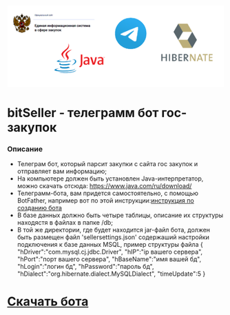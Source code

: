 ![](https://github.com/id-05/bitSeller/blob/master/images/logo.png)

# bitSeller - телеграмм бот гос-закупок

### Описание

- Телеграм бот, который парсит закупки с сайта гос закупок и отправляет вам информацию;
- На компьютере должен быть установлен Java-интерпретатор, можно скачать отсюда: https://www.java.com/ru/download/ 
- Телеграмм-бота, вам придется самостоятельно, с помощью BotFather, 
например вот по этой инструкции:[инструкция по созданию бота](https://1spla.ru/blog/telegram_bot_for_mikrotik/)
- В базе данных должно быть четыре таблицы, описание их структуры находястя в файлах в папке /db;
- В той же директории, где будет находится jar-файл бота, должен быть размещен файл 'sellersettings.json'
содержаший настройки подключения к базе данных MSQL, пример структуры файла
{
  "hDriver":"com.mysql.cj.jdbc.Driver",
  "hIP":"ip вашего сервера", 
  "hPort":"порт вашего сервера",
  "hBaseName":"имя вашей бд",
  "hLogin":"логин бд",
  "hPassword":"пароль бд",
  "hDialect":"org.hibernate.dialect.MySQLDialect",
  "timeUpdate":5
}

# [Скачать бота](https://github.com/id-05/bitSeller/blob/master/out/artifacts/bitSeller_jar/bitSeller.jar?raw=true)

